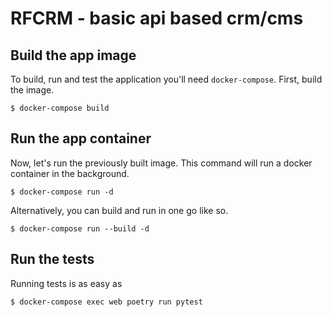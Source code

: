 # RFCRM - basic api based crm/cms

## Build the app image

To build, run and test the application you'll need `docker-compose`. First, build the image.

```
$ docker-compose build
```

## Run the app container

Now, let's run the previously built image. This command will run a docker container in the background.

```
$ docker-compose run -d
```

Alternatively, you can build and run in one go like so.

```
$ docker-compose run --build -d
```

## Run the tests

Running tests is as easy as

```
$ docker-compose exec web poetry run pytest
```


